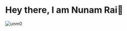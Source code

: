 <div align="left">
<h1 align="left">Hey there, 
   I am Nunam Rai👋</h1>
<p align="left"> <img src="https://komarev.com/ghpvc/?username=unm0&label=Profile%20views&color=0e75b6&style=italic" alt="unm0" /> </p>
</div>
